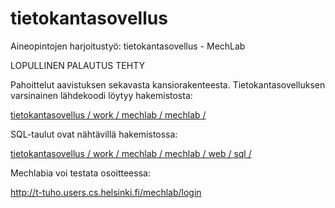 tietokantasovellus
==================

Aineopintojen harjoitustyö: tietokantasovellus - MechLab 

LOPULLINEN PALAUTUS TEHTY

Pahoittelut aavistuksen sekavasta kansiorakenteesta. Tietokantasovelluksen varsinainen lähdekoodi löytyy hakemistosta:

<a href="https://github.com/basic-ohjelmoia/tietokantasovellus/tree/master/work/mechlab/mechlab">tietokantasovellus / work / mechlab / mechlab /</a>

SQL-taulut ovat nähtävillä hakemistossa:

<a href="https://github.com/basic-ohjelmoia/tietokantasovellus/tree/master/work/mechlab/mechlab/web/sql">tietokantasovellus / work / mechlab / mechlab / web / sql /</a>

Mechlabia voi testata osoitteessa:

<a href="http://t-tuho.users.cs.helsinki.fi/mechlab/login">http://t-tuho.users.cs.helsinki.fi/mechlab/login</a>

